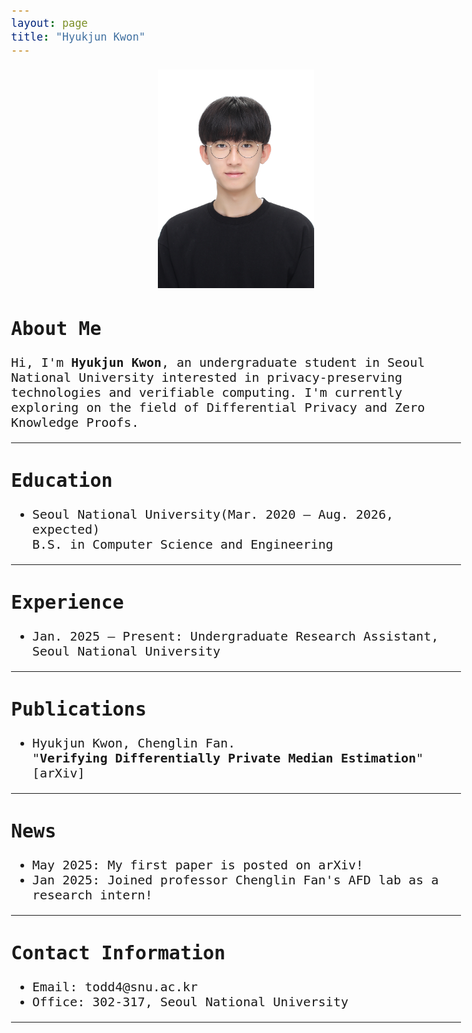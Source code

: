 ```yaml
---
layout: page
title: "Hyukjun Kwon"
---
```


<link href="https://fonts.googleapis.com/css2?family=Ubuntu+Mono&display=swap" rel="stylesheet">

<style>
body {
  font-family: 'Ubuntu Mono', monospace;
  font-size: 125%;
}

a {
  text-decoration: none;
}
</style>

<p align="center">
<img src="assets/hyukjun_kwon.jpg" alt="Profile" width="250" />
</p>

## About Me

Hi, I'm **Hyukjun Kwon**, an undergraduate student in Seoul National University interested in privacy-preserving technologies and verifiable computing.
I'm currently exploring on the field of Differential Privacy and Zero Knowledge Proofs.

---

## Education

- Seoul National University(Mar. 2020 – Aug. 2026, expected)  
  B.S. in Computer Science and Engineering

---

## Experience

- Jan. 2025 – Present: Undergraduate Research Assistant, Seoul National University

---

## Publications

- Hyukjun Kwon, Chenglin Fan.  
  "**Verifying Differentially Private Median Estimation**"  
  [[arXiv]](https://arxiv.org/abs/2505.16246#)

---

## News

- May 2025: My first paper is posted on arXiv!
- Jan 2025: Joined professor [Chenglin Fan](https://sites.google.com/site/chenglinfanresearch/welcome-to-chenglin-fans-webpage)'s [AFD lab](https://sites.google.com/snu.ac.kr/afdlab/news?authuser=0) as a research intern!

---

## Contact Information

- Email: todd4@snu.ac.kr
- Office: 302-317, Seoul National University

---
